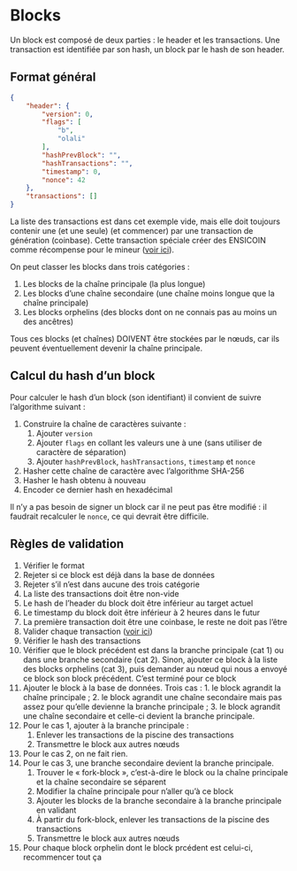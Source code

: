 # Blocks

Un block est composé de deux parties : le header et les transactions. Une transaction est identifiée par son hash, un block par le hash de son header.

## Format général

```json
{
	"header": {
		"version": 0,
		"flags": [
			"b",
			"olali"
		],
		"hashPrevBlock": "",
		"hashTransactions": "",
		"timestamp": 0,
		"nonce": 42
	},
	"transactions": []
}
```

La liste des transactions est dans cet exemple vide, mais elle doit toujours contenir une (et une seule) (et commencer) par une transaction de génération (coinbase). Cette transaction spéciale créer des ENSICOIN comme récompense pour le mineur ([voir ici](transations.md)).

On peut classer les blocks dans trois catégories :

1. Les blocks de la chaîne principale (la plus longue)
2. Les blocks d’une chaîne secondaire (une chaîne moins longue que la chaîne principale)
3. Les blocks orphelins (des blocks dont on ne connais pas au moins un des ancêtres)

Tous ces blocks (et chaînes) DOIVENT être stockées par le nœuds, car ils peuvent éventuellement devenir la chaîne principale.

## Calcul du hash d’un block

Pour calculer le hash d’un block (son identifiant) il convient de suivre l’algorithme suivant :

1. Construire la chaîne de caractères suivante :
	1. Ajouter `version`
	2. Ajouter `flags` en collant les valeurs une à une (sans utiliser de caractère de séparation)
	3. Ajouter `hashPrevBlock`, `hashTransactions`, `timestamp` et `nonce`
2. Hasher cette chaîne de caractère avec l’algorithme SHA-256
3. Hasher le hash obtenu à nouveau
4. Encoder ce dernier hash en hexadécimal

Il n’y a pas besoin de signer un block car il ne peut pas être modifié : il faudrait recalculer le `nonce`, ce qui devrait être difficile.

## Règles de validation

1. Vérifier le format
2. Rejeter si ce block est déjà dans la base de données
3. Rejeter s’il n’est dans aucune des trois catégorie
4. La liste des transactions doit être non-vide
5. Le hash de l’header du block doit être inférieur au target actuel
6. Le timestamp du block doit être inférieur à 2 heures dans le futur
7. La première transaction doit être une coinbase, le reste ne doit pas l’être
8. Valider chaque transaction ([voir ici](transactions.md))
9. Vérifier le hash des transactions
10. Vérifier que le block précédent est dans la branche principale (cat 1) ou dans une branche secondaire (cat 2). Sinon, ajouter ce block à la liste des blocks orphelins (cat 3), puis demander au nœud qui nous a envoyé ce block son block précédent. C’est terminé pour ce block
11. Ajouter le block à la base de données. Trois cas : 1. le block agrandit la chaîne principale ; 2. le block agrandit une chaîne secondaire mais pas assez pour qu’elle devienne la branche principale ; 3. le block agrandit une chaîne secondaire et celle-ci devient la branche principale.
12. Pour le cas 1, ajouter à la branche principale :
	1. Enlever les transactions de la piscine des transactions
	2. Transmettre le block aux autres nœuds
13. Pour le cas 2, on ne fait rien.
14. Pour le cas 3, une branche secondaire devient la branche principale.
	1. Trouver le « fork-block », c’est-à-dire le block ou la chaîne principale et la chaîne secondaire se séparent
	2. Modifier la chaîne principale pour n’aller qu’à ce block
	3. Ajouter les blocks de la branche secondaire à la branche principale en validant
	4. À partir du fork-block, enlever les transactions de la piscine des transactions
	5. Transmettre le block aux autres nœuds
15. Pour chaque block orphelin dont le block prcédent est celui-ci, recommencer tout ça


